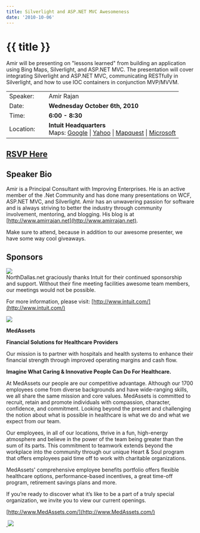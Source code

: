 ```yaml
---
title: Silverlight and ASP.NET MVC Awesomeness
date: '2010-10-06'
---
```

# {{ title }}

Amir will be presenting on "lessons learned" from building an application using Bing Maps, Silverlight, and ASP.NET MVC. The presentation will cover integrating Silverlight and ASP.NET MVC, communicating RESTfully in Silverlight, and how to use IOC containers in conjunction MVP/MVVM.

<table><tbody><tr><td>Speaker:</td><td>&nbsp;</td><td>Amir Rajan</td></tr><tr><td>Date:</td><td>&nbsp;</td><td><b>Wednesday October 6th, 2010</b></td></tr><tr><td>Time:</td><td>&nbsp;</td><td><b>6:00 - 8:30</b></td></tr><tr><td>Location:</td><td>&nbsp;</td><td><b>Intuit Headquarters</b><br>Maps: <a href="http://maps.google.com/maps?q=5601 Headquarters Drive,+Plano,+TX+75024+United States&amp;hl=en" target="_blank">Google</a> | <a href="http://maps.yahoo.com/maps_result?addr=5601 Headquarters Drive&amp;csz=Plano,+TX+75024&amp;country=us" target="_blank">Yahoo</a> | <a href="http://www.mapquest.com/maps/map.adp?country=US&amp;address=5601 Headquarters Drive&amp;city=Plano&amp;state=TX&amp;zipcode=75024" target="_blank">Mapquest</a> | <a href="http://maps.live.com/default.aspx?v=2&amp;style=r&amp;lvl=100&amp;where1=5601 Headquarters Drive%2CPlano%2CTX%2C75024" target="_blank">Microsoft</a></td></tr></tbody></table>

## [RSVP Here](http://silverlightandmvcawesomeness.eventbrite.com/)

## Speaker Bio

Amir is a Principal Consultant with Improving Enterprises. He is an active member of the .Net Community and has done many presentations on WCF, ASP.NET MVC, and Silverlight. Amir has an unwavering passion for software and is always striving to better the industry through community involvement, mentoring, and blogging. His blog is at [http://www.amirrajan.net](http://www.amirrajan.net).

Make sure to attend, because in addition to our awesome presenter, we have some way cool giveaways.

## Sponsors

[![](http://nddnug.net/files/uploads/intuit_logo.jpg)](http://intuit.com)  
NorthDallas.net graciously thanks Intuit for their continued sponsorship  
and support. Without their fine meeting facilities awesome team members, our meetings would not be possible.  
  
For more information, please visit: [http://www.intuit.com/](http://www.intuit.com/)

[![](http://northdallas.net/files/sponsor/MedAssetsLogo.jpg)](http://www.medassets.com)

**MedAssets**

**Financial Solutions for Healthcare Providers**

Our mission is to partner with hospitals and health systems to enhance their financial strength through improved operating margins and cash flow.

**Imagine What Caring & Innovative People Can Do For Healthcare.**

At MedAssets our people are our competitive advantage. Although our 1700 employees come from diverse backgrounds and have wide-ranging skills, we all share the same mission and core values. MedAssets is committed to recruit, retain and promote individuals with compassion, character, confidence, and commitment. Looking beyond the present and challenging the notion about what is possible in healthcare is what we do and what we expect from our team.

Our employees, in all of our locations, thrive in a fun, high-energy atmosphere and believe in the power of the team being greater than the sum of its parts. This commitment to teamwork extends beyond the workplace into the community through our unique Heart & Soul program that offers employees paid time off to work with charitable organizations.

MedAssets' comprehensive employee benefits portfolio offers flexible healthcare options, performance-based incentives, a great time-off program, retirement savings plans and more.

If you’re ready to discover what it’s like to be a part of a truly special organization, we invite you to view our current openings.

[http://www.MedAssets.com/](http://www.MedAssets.com/)

[ ![](http://northdallas.net/files/media/image/TekPub.JPG)](http://www.telligent.com)
    

